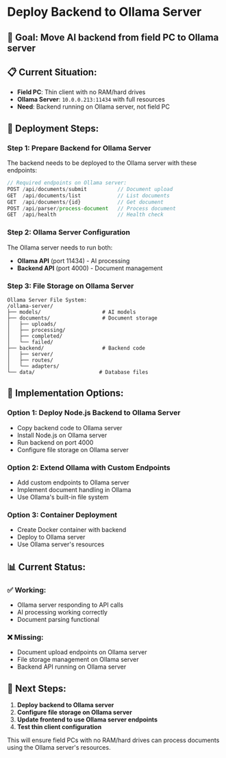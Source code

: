 # Deploy Backend to Ollama Server

## 🎯 **Goal**: Move AI backend from field PC to Ollama server

## 📋 **Current Situation:**
- **Field PC**: Thin client with no RAM/hard drives
- **Ollama Server**: `10.0.0.213:11434` with full resources
- **Need**: Backend running on Ollama server, not field PC

## 🚀 **Deployment Steps:**

### **Step 1: Prepare Backend for Ollama Server**
The backend needs to be deployed to the Ollama server with these endpoints:

```javascript
// Required endpoints on Ollama server:
POST /api/documents/submit          // Document upload
GET  /api/documents/list            // List documents  
GET  /api/documents/{id}            // Get document
POST /api/parser/process-document   // Process document
GET  /api/health                    // Health check
```

### **Step 2: Ollama Server Configuration**
The Ollama server needs to run both:
- **Ollama API** (port 11434) - AI processing
- **Backend API** (port 4000) - Document management

### **Step 3: File Storage on Ollama Server**
```
Ollama Server File System:
/ollama-server/
├── models/                    # AI models
├── documents/                 # Document storage
│   ├── uploads/
│   ├── processing/
│   ├── completed/
│   └── failed/
├── backend/                   # Backend code
│   ├── server/
│   ├── routes/
│   └── adapters/
└── data/                     # Database files
```

## 🔧 **Implementation Options:**

### **Option 1: Deploy Node.js Backend to Ollama Server**
- Copy backend code to Ollama server
- Install Node.js on Ollama server
- Run backend on port 4000
- Configure file storage on Ollama server

### **Option 2: Extend Ollama with Custom Endpoints**
- Add custom endpoints to Ollama server
- Implement document handling in Ollama
- Use Ollama's built-in file system

### **Option 3: Container Deployment**
- Create Docker container with backend
- Deploy to Ollama server
- Use Ollama server's resources

## 📊 **Current Status:**

### ✅ **Working:**
- Ollama server responding to API calls
- AI processing working correctly
- Document parsing functional

### ❌ **Missing:**
- Document upload endpoints on Ollama server
- File storage management on Ollama server
- Backend API running on Ollama server

## 🎯 **Next Steps:**

1. **Deploy backend to Ollama server**
2. **Configure file storage on Ollama server**
3. **Update frontend to use Ollama server endpoints**
4. **Test thin client configuration**

This will ensure field PCs with no RAM/hard drives can process documents using the Ollama server's resources.
